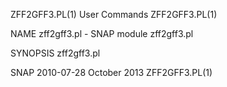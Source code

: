 ZFF2GFF3.PL(1)                                                                                  User Commands                                                                                  ZFF2GFF3.PL(1)

NAME
       zff2gff3.pl - SNAP module zff2gff3.pl

SYNOPSIS
       zff2gff3.pl <files>

SNAP 2010-07-28                                                                                  October 2013                                                                                  ZFF2GFF3.PL(1)
